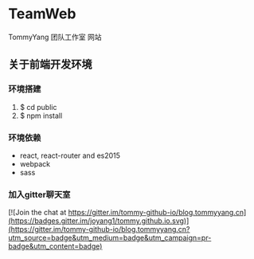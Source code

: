 # TeamWeb
TommyYang 团队工作室 网站

## 关于前端开发环境

### 环境搭建
1. $ cd public
2. $ npm install

### 环境依赖
- react, react-router and es2015
- webpack
- sass

### 加入gitter聊天室
[![Join the chat at https://gitter.im/tommy-github-io/blog.tommyyang.cn](https://badges.gitter.im/joyang1/tommy.github.io.svg)](https://gitter.im/tommy-github-io/blog.tommyyang.cn?utm_source=badge&utm_medium=badge&utm_campaign=pr-badge&utm_content=badge)
